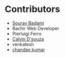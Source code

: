 # Contributors

- [Sourav Badami]( https://github.com/souravbadami)
- Bachir Web Developer
- Pierluigi Ferro
- [Calvin D'souza](https://github.com/kalzen15)
- venkatesh
- [chandan kumar](https://github.com/chandan4eu)
